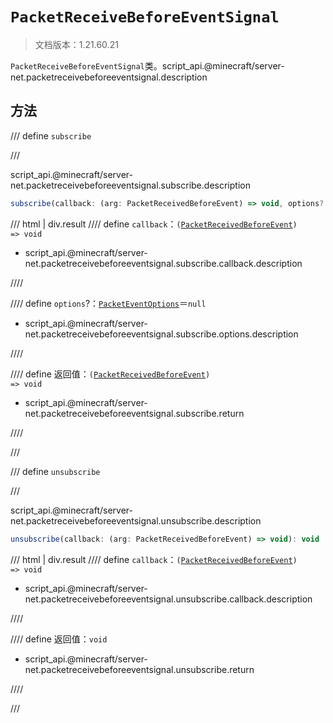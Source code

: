 # `PacketReceiveBeforeEventSignal`

> 文档版本：1.21.60.21

`PacketReceiveBeforeEventSignal`类。script_api.@minecraft/server-net.packetreceivebeforeeventsignal.description

## 方法

/// define
`subscribe`


///

script_api.@minecraft/server-net.packetreceivebeforeeventsignal.subscribe.description

```js
subscribe(callback: (arg: PacketReceivedBeforeEvent) => void, options?: PacketEventOptions): (arg: PacketReceivedBeforeEvent) => void
```

/// html | div.result
//// define
`callback`：<code>(<a href="../packetreceivedbeforeevent/">PacketReceivedBeforeEvent</a>) =&gt; void</code>

- script_api.@minecraft/server-net.packetreceivebeforeeventsignal.subscribe.callback.description


////

//// define
`options`?：[`PacketEventOptions`](./packeteventoptions.md)＝`null`

- script_api.@minecraft/server-net.packetreceivebeforeeventsignal.subscribe.options.description


////

//// define
返回值：<code>(<a href="../packetreceivedbeforeevent/">PacketReceivedBeforeEvent</a>) =&gt; void</code>

- script_api.@minecraft/server-net.packetreceivebeforeeventsignal.subscribe.return


////

///


/// define
`unsubscribe`


///

script_api.@minecraft/server-net.packetreceivebeforeeventsignal.unsubscribe.description

```js
unsubscribe(callback: (arg: PacketReceivedBeforeEvent) => void): void
```

/// html | div.result
//// define
`callback`：<code>(<a href="../packetreceivedbeforeevent/">PacketReceivedBeforeEvent</a>) =&gt; void</code>

- script_api.@minecraft/server-net.packetreceivebeforeeventsignal.unsubscribe.callback.description


////

//// define
返回值：`void`

- script_api.@minecraft/server-net.packetreceivebeforeeventsignal.unsubscribe.return


////

///

